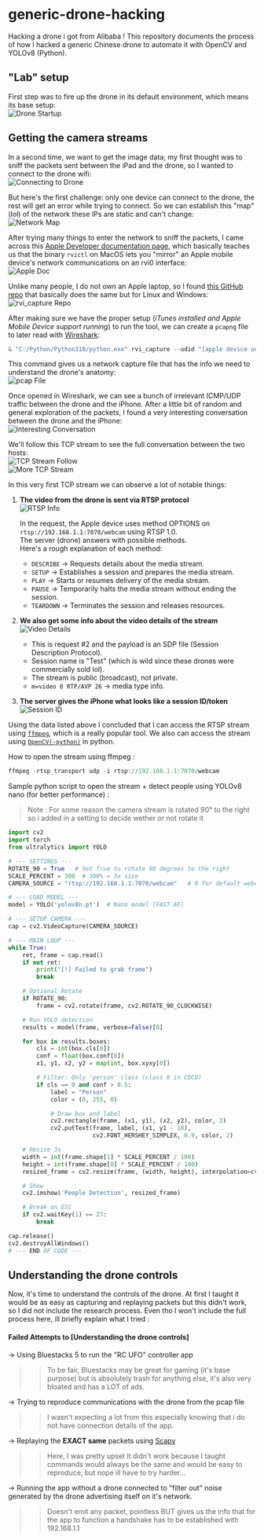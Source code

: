 # generic-drone-hacking
Hacking a drone i got from Alibaba !
This repository documents the process of how I hacked a generic Chinese drone to automate it with OpenCV and YOLOv8 (Python).


## "Lab" setup
First step was to fire up the drone in its default environment, which means its base setup:  
![Drone Startup](images/Base_setup.png)

## Getting the camera streams
In a second time, we want to get the image data; my first thought was to sniff the packets sent between the iPad and the drone, so I wanted to connect to the drone wifi:  
![Connecting to Drone](images/Droneconnect.png)

But here's the first challenge: only one device can connect to the drone, the rest will get an error while trying to connect. So we can establish this "map" (lol) of the network  these IPs are static and can't change:  
![Network Map](images/Net_map.png)

After trying many things to enter the network to sniff the packets, I came across this [Apple Developer documentation page](https://developer.apple.com/documentation/network/recording-a-packet-trace), which basically teaches us that the binary `rvictl` on MacOS lets you "mirror" an Apple mobile device's network communications on an rvi0 interface:  
![Apple Doc](images/Appledoc.png)

Unlike many people, I do not own an Apple laptop, so I found [this GitHub repo](https://github.com/gh2o/rvi_capture) that basically does the same but for Linux and Windows:  
![rvi_capture Repo](images/rvi_capturerepo.png)

After making sure we have the proper setup (*iTunes installed and Apple Mobile Device support running*) to run the tool, we can create a `pcapng` file to later read with [Wireshark](https://www.wireshark.org/):

```powershell
& "C:/Python/Python310/python.exe" rvi_capture --udid "[apple device udid]" <output>
```

This command gives us a network capture file that has the info we need to understand the drone's anatomy:  
![pcap File](images/pcap_file.png)

Once opened in Wireshark, we can see a bunch of irrelevant ICMP/UDP traffic between the drone and the iPhone. After a little bit of random and general exploration of the packets, I found a very interesting conversation between the drone and the iPhone:  
![Interesting Conversation](images/hint_1.png)

We'll follow this TCP stream to see the full conversation between the two hosts:  
![TCP Stream Follow](images/follow_stream.png)  
![More TCP Stream](images/followed_stream.png)

In this very first TCP stream we can observe a lot of notable things:

1. **The video from the drone is sent via RTSP protocol**  
   ![RTSP Info](images/rtsp1.png)

   In the request, the Apple device uses method OPTIONS on `rtsp://192.168.1.1:7070/webcam` using RTSP 1.0.  
   The server (drone) answers with possible methods.  
   Here's a rough explanation of each method:
   
   - `DESCRIBE` → Requests details about the media stream.
   - `SETUP` → Establishes a session and prepares the media stream.
   - `PLAY` → Starts or resumes delivery of the media stream.
   - `PAUSE` → Temporarily halts the media stream without ending the session.
   - `TEARDOWN` → Terminates the session and releases resources.

2. **We also get some info about the video details of the stream**  
   ![Video Details](images/rtsp_video_info.png)

   - This is request #2 and the payload is an SDP file (Session Description Protocol).
   - Session name is "Test" (which is wild since these drones were commercially sold lol).
   - The stream is public (broadcast), not private.
   - `m=video 0 RTP/AVP 26` → media type info.

3. **The server gives the iPhone what looks like a session ID/token**  
   ![Session ID](images/potential_sessid.png) 

Using the data listed above I concluded that I can access the RTSP stream using [`ffmpeg`](https://ffmpeg.org/), which is a really popular tool. We also can access the stream using [`OpenCV(-python)`](https://pypi.org/project/opencv-python/) in python.

How to open the stream using ffmpeg : 

```powershell
ffmpeg -rtsp_transport udp -i rtsp://192.168.1.1:7070/webcam
```

Sample python script to open the stream + detect people using YOLOv8 nano (for better performance) :

> Note : For some reason the camera stream is rotated 90° to the right so i added in a setting to decide wether or not rotate it

```python
import cv2
import torch
from ultralytics import YOLO

# --- SETTINGS ---
ROTATE_90 = True   # Set True to rotate 90 degrees to the right
SCALE_PERCENT = 300  # 300% = 3x size
CAMERA_SOURCE = "rtsp://192.168.1.1:7070/webcam"   # 0 for default webcam OR your RTSP link

# --- LOAD MODEL ---
model = YOLO('yolov8n.pt')  # Nano model (FAST AF)

# --- SETUP CAMERA ---
cap = cv2.VideoCapture(CAMERA_SOURCE)

# --- MAIN LOOP ---
while True:
    ret, frame = cap.read()
    if not ret:
        print("[!] Failed to grab frame")
        break

    # Optional Rotate
    if ROTATE_90:
        frame = cv2.rotate(frame, cv2.ROTATE_90_CLOCKWISE)

    # Run YOLO detection
    results = model(frame, verbose=False)[0]

    for box in results.boxes:
        cls = int(box.cls[0])
        conf = float(box.conf[0])
        x1, y1, x2, y2 = map(int, box.xyxy[0])

        # Filter: Only 'person' class (class 0 in COCO)
        if cls == 0 and conf > 0.5:
            label = "Person"
            color = (0, 255, 0)

            # Draw box and label
            cv2.rectangle(frame, (x1, y1), (x2, y2), color, 2)
            cv2.putText(frame, label, (x1, y1 - 10),
                        cv2.FONT_HERSHEY_SIMPLEX, 0.9, color, 2)

    # Resize 3x
    width = int(frame.shape[1] * SCALE_PERCENT / 100)
    height = int(frame.shape[0] * SCALE_PERCENT / 100)
    resized_frame = cv2.resize(frame, (width, height), interpolation=cv2.INTER_LINEAR)

    # Show
    cv2.imshow('People Detection', resized_frame)

    # Break on ESC
    if cv2.waitKey(1) == 27:
        break

cap.release()
cv2.destroyAllWindows()
# --- END OF CODE ---
```

## Understanding the drone controls

Now, it's time to understand the controls of the drone. 
At first I taught it would be as easy as capturing and replaying packets but this didn't work, so I did not include the research process. Even tho I won't include the full process here, ill briefly explain what I tried : 

#### Failed Attempts to [Understanding the drone controls]

-> Using Bluestacks 5 to run the "RC UFO" controller app
>> To be fair, Bluestacks may be great for gaming (it's base purpose) but is absolutely trash for anything else, it's also very bloated and has a LOT of ads.

-> Trying to reproduce communications with the drone from the pcap file
>> I wasn't expecting a lot from this especially knowing that i do not have connection details of the app.

-> Replaying the **EXACT same** packets using [Scapy](https://scapy.net/) 
>> Here, I was pretty upset it didn't work because I taught commands would always be the same and would be easy to reproduce, but nope ill have to try harder...

-> Running the app without a drone connected to "filter out" noise generated by the drone advertising itself on it's network.
>> Doesn't emit any packet, pointless BUT gives us the info that for the app to function a handshake has to be established with 192.168.1.1

